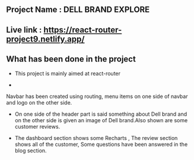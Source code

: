 ## Project Name : DELL BRAND EXPLORE

##  Live link : https://react-router-project9.netlify.app/

## What has been done in the project 

-  This project is mainly aimed at react-router

- 
 Navbar has been created using routing, menu items on one side of navbar and logo on the other side.

-  On one side of the header part is said something about Dell brand and on the other side is given an image of Dell brand.Also shown are some customer reviews.

 - The dashboard section shows some Recharts , The review section shows all of the customer, Some questions have been answered in the blog section.

